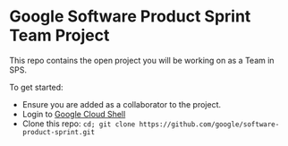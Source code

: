 # Google Software Product Sprint Team Project

This repo contains the open project you will be working on as a Team in SPS.

To get started:
- Ensure you are added as a collaborator to the project.
- Login to [Google Cloud Shell](https://ssh.cloud.google.com/cloudshell/editor)
- Clone this repo: `cd; git clone https://github.com/google/software-product-sprint.git`

